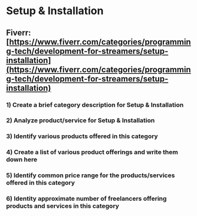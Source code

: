 # Setup & Installation
## Fiverr: [https://www.fiverr.com/categories/programming-tech/development-for-streamers/setup-installation](https://www.fiverr.com/categories/programming-tech/development-for-streamers/setup-installation)
### 1) Create a brief category description for Setup & Installation
### 2) Analyze product/service for Setup & Installation
### 3) Identify various products offered in this category
### 4) Create a list of various product offerings and write them down here
### 5) Identify common price range for the products/services offered in this category
### 6) Identity approximate number of freelancers offering products and services in this category
